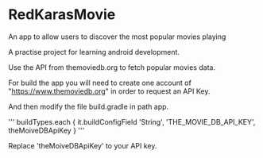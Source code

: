 # RedKarasMovie
An app to allow users to discover the most popular movies playing

A practise project for learning android development.

Use the API from themoviedb.org to fetch popular movies data.

For build the app you will need to create one account of "https://www.themoviedb.org" in order to request an API Key.

And then modify the file build.gradle in path app.

'''
buildTypes.each {
  it.buildConfigField 'String', 'THE_MOVIE_DB_API_KEY', theMoiveDBApiKey
}
'''

Replace 'theMoiveDBApiKey' to your API key.
